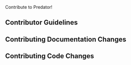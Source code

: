 Contribute to Predator!

## Contributor Guidelines

## Contributing Documentation Changes

## Contributing Code Changes